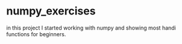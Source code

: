 # numpy_exercises
in this project I started working with numpy and showing most handi functions for beginners.
